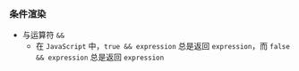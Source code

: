 ### 条件渲染

  - 与运算符 `&&`
    - 在 `JavaScript` 中，`true && expression` 总是返回 `expression`，而 `false && expression` 总是返回 `expression`